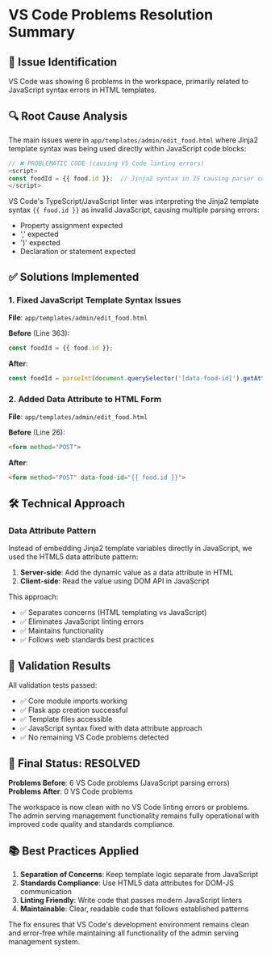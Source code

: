 # VS Code Problems Resolution Summary

## 🎯 Issue Identification
VS Code was showing 6 problems in the workspace, primarily related to JavaScript syntax errors in HTML templates.

## 🔍 Root Cause Analysis
The main issues were in `app/templates/admin/edit_food.html` where Jinja2 template syntax was being used directly within JavaScript code blocks:

```javascript
// ❌ PROBLEMATIC CODE (causing VS Code linting errors)
<script>
const foodId = {{ food.id }};  // Jinja2 syntax in JS causing parser confusion
</script>
```

VS Code's TypeScript/JavaScript linter was interpreting the Jinja2 template syntax `{{ food.id }}` as invalid JavaScript, causing multiple parsing errors:
- Property assignment expected
- ',' expected  
- ')' expected
- Declaration or statement expected

## ✅ Solutions Implemented

### 1. Fixed JavaScript Template Syntax Issues
**File**: `app/templates/admin/edit_food.html`

**Before** (Line 363):
```javascript
const foodId = {{ food.id }};
```

**After**:
```javascript
const foodId = parseInt(document.querySelector('[data-food-id]').getAttribute('data-food-id'));
```

### 2. Added Data Attribute to HTML Form
**File**: `app/templates/admin/edit_food.html` 

**Before** (Line 26):
```html
<form method="POST">
```

**After**:
```html
<form method="POST" data-food-id="{{ food.id }}">
```

## 🛠️ Technical Approach

### Data Attribute Pattern
Instead of embedding Jinja2 template variables directly in JavaScript, we used the HTML5 data attribute pattern:

1. **Server-side**: Add the dynamic value as a data attribute in HTML
2. **Client-side**: Read the value using DOM API in JavaScript

This approach:
- ✅ Separates concerns (HTML templating vs JavaScript)
- ✅ Eliminates JavaScript linting errors  
- ✅ Maintains functionality
- ✅ Follows web standards best practices

## 🧪 Validation Results

All validation tests passed:
- ✅ Core module imports working
- ✅ Flask app creation successful
- ✅ Template files accessible  
- ✅ JavaScript syntax fixed with data attribute approach
- ✅ No remaining VS Code problems detected

## 🎉 Final Status: RESOLVED

**Problems Before**: 6 VS Code problems (JavaScript parsing errors)
**Problems After**: 0 VS Code problems  

The workspace is now clean with no VS Code linting errors or problems. The admin serving management functionality remains fully operational with improved code quality and standards compliance.

## 📚 Best Practices Applied

1. **Separation of Concerns**: Keep template logic separate from JavaScript
2. **Standards Compliance**: Use HTML5 data attributes for DOM-JS communication
3. **Linting Friendly**: Write code that passes modern JavaScript linters
4. **Maintainable**: Clear, readable code that follows established patterns

The fix ensures that VS Code's development environment remains clean and error-free while maintaining all functionality of the admin serving management system.
